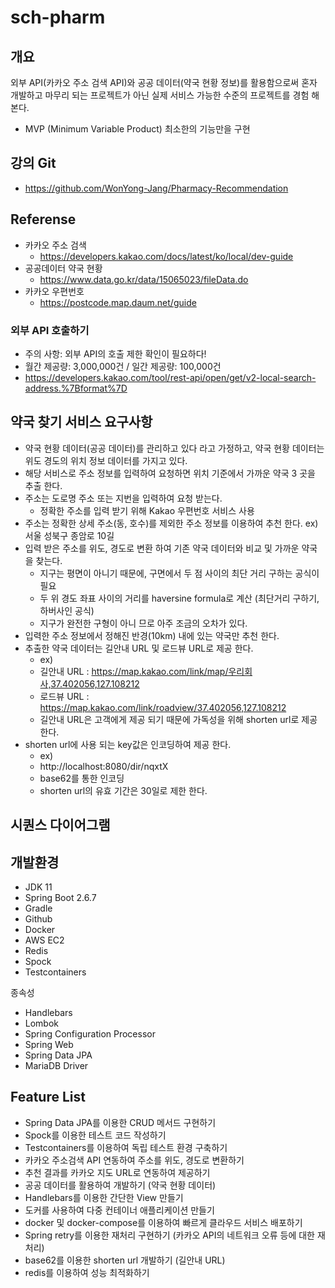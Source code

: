 # sch-pharm

## 개요
외부 API(카카오 주소 검색 API)와 공공 데이터(약국 현황 정보)를 활용함으로써 혼자 개발하고 마무리 되는 프로젝트가 아닌 실제 서비스 가능한 수준의 프로젝트를 경험 해본다.
- MVP (Minimum Variable Product) 최소한의 기능만을 구현

## 강의 Git
- https://github.com/WonYong-Jang/Pharmacy-Recommendation

## Referense
- 카카오 주소 검색
  - https://developers.kakao.com/docs/latest/ko/local/dev-guide
- 공공데이터 약국 현황
  - https://www.data.go.kr/data/15065023/fileData.do
- 카카오 우편번호
  - https://postcode.map.daum.net/guide

### 외부 API 호출하기 
- 주의 사항: 외부 API의 호출 제한 확인이 필요하다!
- 월간 제공량: 3,000,000건 / 일간 제공량: 100,000건
- https://developers.kakao.com/tool/rest-api/open/get/v2-local-search-address.%7Bformat%7D

## 약국 찾기 서비스 요구사항
- 약국 현황 데이터(공공 데이터)를 관리하고 있다 라고 가정하고, 약국 현황 데이터는 위도 경도의 위치 정보 데이터를 가지고 있다.
- 해당 서비스로 주소 정보를 입력하여 요청하면 위치 기준에서 가까운 약국 3 곳을 추출 한다.
- 주소는 도로명 주소 또는 지번을 입력하여 요청 받는다.
    - 정확한 주소를 입력 받기 위해 Kakao 우편번호 서비스 사용
- 주소는 정확한 상세 주소(동, 호수)를 제외한 주소 정보를 이용하여 추천 한다. ex) 서울 성북구 종암로 10길
- 입력 받은 주소를 위도, 경도로 변환 하여 기존 약국 데이터와 비교 및 가까운 약국을 찾는다.
    - 지구는 평면이 아니기 때문에, 구면에서 두 점 사이의 최단 거리 구하는 공식이 필요
    - 두 위 경도 좌표 사이의 거리를 haversine formula로 계산 (최단거리 구하기, 하버사인 공식)
    - 지구가 완전한 구형이 아니 므로 아주 조금의 오차가 있다.
- 입력한 주소 정보에서 정해진 반경(10km) 내에 있는 약국만 추천 한다.
- 추출한 약국 데이터는 길안내 URL 및 로드뷰 URL로 제공 한다.
    - ex)
    - 길안내 URL : https://map.kakao.com/link/map/우리회사,37.402056,127.108212
    - 로드뷰 URL : https://map.kakao.com/link/roadview/37.402056,127.108212
    - 길안내 URL은 고객에게 제공 되기 때문에 가독성을 위해 shorten url로 제공 한다.
- shorten url에 사용 되는 key값은 인코딩하여 제공 한다.
    - ex)
    - http://localhost:8080/dir/nqxtX
    - base62를 통한 인코딩
    - shorten url의 유효 기간은 30일로 제한 한다.

## 시퀀스 다이어그램

## 개발환경
- JDK 11
- Spring Boot 2.6.7
- Gradle
- Github
- Docker
- AWS EC2
- Redis
- Spock
- Testcontainers

종속성
- Handlebars
- Lombok
- Spring Configuration Processor
- Spring Web
- Spring Data JPA
- MariaDB Driver


## Feature List
- Spring Data JPA를 이용한 CRUD 메서드 구현하기
- Spock를 이용한 테스트 코드 작성하기
- Testcontainers를 이용하여 독립 테스트 환경 구축하기
- 카카오 주소검색 API 연동하여 주소를 위도, 경도로 변환하기
- 추천 결과를 카카오 지도 URL로 연동하여 제공하기
- 공공 데이터를 활용하여 개발하기 (약국 현황 데이터)
- Handlebars를 이용한 간단한 View 만들기
- 도커를 사용하여 다중 컨테이너 애플리케이션 만들기
- docker 및 docker-compose를 이용하여 빠르게 클라우드 서비스 배포하기
- Spring retry를 이용한 재처리 구현하기 (카카오 API의 네트워크 오류 등에 대한 재처리)
- base62를 이용한 shorten url 개발하기 (길안내 URL)
- redis를 이용하여 성능 최적화하기


